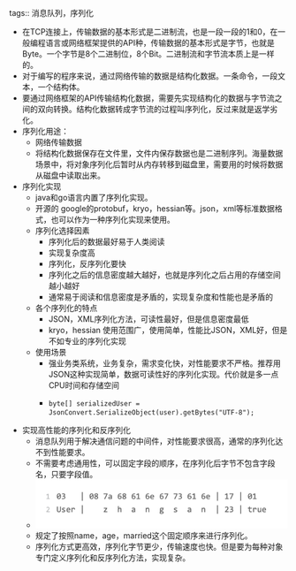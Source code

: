 tags:: 消息队列，序列化

- 在TCP连接上，传输数据的基本形式是二进制流，也是一段一段的1和0，在一般编程语言或网络框架提供的API种，传输数据的基本形式是字节，也就是Byte。一个字节是8个二进制位，8个Bit。二进制流和字节流本质上是一样的。
- 对于编写的程序来说，通过网络传输的数据是结构化数据。一条命令，一段文本，一个结构体。
- 要通过网络框架的API传输结构化数据，需要先实现结构化的数据与字节流之间的双向转换。结构化数据转成字节流的过程叫序列化，反过来就是返学劣化。
- 序列化用途：
	- 网络传输数据
	- 将结构化数据保存在文件里，文件内保存数据也是二进制序列。海量数据场景中，将对象序列化后暂时从内存转移到磁盘里，需要用的时候将数据从磁盘中读取出来。
- 序列化实现
	- java和go语言内置了序列化实现。
	- 开源的 google的protobuf，kryo，hessian等。json，xml等标准数据格式，也可以作为一种序列化实现来使用。
	- 序列化选择因素
		- 序列化后的数据最好易于人类阅读
		- 实现复杂度高
		- 序列化，反序列化要快
		- 序列化之后的信息密度越大越好，也就是序列化之后占用的存储空间越小越好
		- 通常易于阅读和信息密度是矛盾的，实现复杂度和性能也是矛盾的
	- 各个序列化的特点
		- JSON，XML序列化方法，可读性最好，但是信息密度最低
		- kryo，hessian 使用范围广，使用简单，性能比JSON，XML好，但是不如专业的序列化实现
	- 使用场景
		- 强业务类系统，业务复杂，需求变化快，对性能要求不严格。推荐用JSON这种实现简单，数据可读性好的序列化实现。代价就是多一点CPU时间和存储空间
		- ```
		  byte[] serializedUser = JsonConvert.SerializeObject(user).getBytes("UTF-8");
		  ```
- 实现高性能的序列化和反序列化
	- 消息队列用于解决通信问题的中间件，对性能要求很高，通常的序列化达不到性能要求。
	- 不需要考虑通用性，可以固定字段的顺序，在序列化后字节不包含字段名，只要字段值。
	- ![image.png](../assets/image_1677985092300_0.png)
	- 规定了按照name，age，married这个固定顺序来进行序列化。
	- 序列化方式更高效，序列化字节更少，传输速度也快。但是要为每种对象专门定义序列化和反序列化方法，实现复杂。